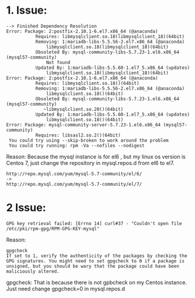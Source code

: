 # 1. Issue: 
```
--> Finished Dependency Resolution
Error: Package: 2:postfix-2.10.1-6.el7.x86_64 (@anaconda)
           Requires: libmysqlclient.so.18(libmysqlclient_18)(64bit)
           Removing: 1:mariadb-libs-5.5.56-2.el7.x86_64 (@anaconda)
               libmysqlclient.so.18(libmysqlclient_18)(64bit)
           Obsoleted By: mysql-community-libs-5.7.23-1.el6.x86_64 (mysql57-community)
               Not found
           Updated By: 1:mariadb-libs-5.5.60-1.el7_5.x86_64 (updates)
               libmysqlclient.so.18(libmysqlclient_18)(64bit)
Error: Package: 2:postfix-2.10.1-6.el7.x86_64 (@anaconda)
           Requires: libmysqlclient.so.18()(64bit)
           Removing: 1:mariadb-libs-5.5.56-2.el7.x86_64 (@anaconda)
               libmysqlclient.so.18()(64bit)
           Obsoleted By: mysql-community-libs-5.7.23-1.el6.x86_64 (mysql57-community)
              ~libmysqlclient.so.20()(64bit)
           Updated By: 1:mariadb-libs-5.5.60-1.el7_5.x86_64 (updates)
               libmysqlclient.so.18()(64bit)
Error: Package: mysql-community-server-5.7.23-1.el6.x86_64 (mysql57-community)
           Requires: libsasl2.so.2()(64bit)
 You could try using --skip-broken to work around the problem
 You could try running: rpm -Va --nofiles --nodigest

```

Reason:
Because the mysql instance is for el6 , but my linux os version is Centos 7, just change 
the repository in mysql.repos.d from el6 to el7.
```
http://repo.mysql.com/yum/mysql-5.7-community/el/6/
->
http://repo.mysql.com/yum/mysql-5.7-community/el/7/
```

# 2 Issue:
```
GPG key retrieval failed: [Errno 14] curl#37 - "Couldn't open file /etc/pki/rpm-gpg/RPM-GPG-KEY-mysql"
```
Reason:
```
gpgcheck
If set to 1, verify the authenticity of the packages by checking the GPG signatures. You might need to set gpgcheck to 0 if a package is unsigned, but you should be wary that the package could have been maliciously altered.
```
gpgcheck: 
That is because there is not gpbcheck on my Centos instance.
Just need change gpgcheck=0 in mysql.repos.d

